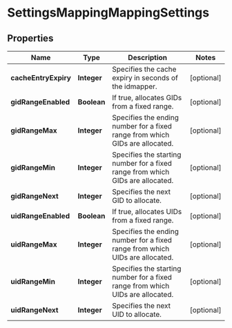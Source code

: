 
# SettingsMappingMappingSettings

## Properties
Name | Type | Description | Notes
------------ | ------------- | ------------- | -------------
**cacheEntryExpiry** | **Integer** | Specifies the cache expiry in seconds of the idmapper. |  [optional]
**gidRangeEnabled** | **Boolean** | If true, allocates GIDs from a fixed range. |  [optional]
**gidRangeMax** | **Integer** | Specifies the ending number for a fixed range from which GIDs are allocated. |  [optional]
**gidRangeMin** | **Integer** | Specifies the starting number for a fixed range from which GIDs are allocated. |  [optional]
**gidRangeNext** | **Integer** | Specifies the next GID to allocate. |  [optional]
**uidRangeEnabled** | **Boolean** | If true, allocates UIDs from a fixed range. |  [optional]
**uidRangeMax** | **Integer** | Specifies the ending number for a fixed range from which UIDs are allocated. |  [optional]
**uidRangeMin** | **Integer** | Specifies the starting number for a fixed range from which UIDs are allocated. |  [optional]
**uidRangeNext** | **Integer** | Specifies the next UID to allocate. |  [optional]



